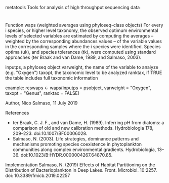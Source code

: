 metatools
Tools for analysis of high throughput sequencing data

#
Function waps (weighted averages using phyloseq-class objects)
For every i species, or higher level taxonomy, the observed optimum environmental levels of selected variables are estimated by computing the averages – weighted by the corresponding abundances values – of the variable values in the corresponding samples where the i species were identified. Species optima (uk), and species tolerances (tk), were computed using standard approaches (ter Braak and van Dame, 1989, and Salmaso, 2003).

inputps, a phyloseq object
varweight, the name of the variable to analyze (e.g. "Oxygen")
taxopt, the taxonomic level to be analyzed
ranktax, if TRUE the table includes full taxonomic information

example: reswaps <- waps(inputps = psobject, varweight = "Oxygen", taxopt = "Genus", ranktax = FALSE)

Author, Nico Salmaso, 11 July 2019

References
- ter Braak, C. J. F., and van Dame, H. (1989). Inferring pH from diatoms: a comparison of old and new calibration methods. Hydrobiologia 178, 209–223. doi:10.1007/BF00006028.
- Salmaso, N. (2003). Life strategies, dominance patterns and mechanisms promoting species coexistence in phytoplankton communities along complex environmental gradients. Hydrobiologia, 13–36. doi:10.1023/B:HYDR.0000004267.64870.85.

Implementation
Salmaso, N. (2019) Effects of Habitat Partitioning on the Distribution of Bacterioplankton in Deep Lakes. Front. Microbiol. 10:2257. doi: 10.3389/fmicb.2019.02257
#
